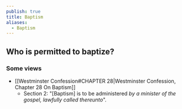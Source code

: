 ```yaml
---
publish: true
title: Baptism
aliases:
  - Baptism
---
```

## Who is permitted to baptize? 
### Some views
- [[Westminster Confession#CHAPTER 28|Westminster Confession, Chapter 28 On Baptism]]  
	- Section 2: "[Baptism] is to be administered *by a minister of the gospel, lawfully called thereunto*". 


